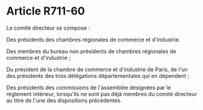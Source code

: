 # Article R711-60

Le comité directeur se compose :

Des présidents des chambres régionales de commerce et d'industrie.

Des membres du bureau non présidents de chambres régionales de commerce et d'industrie ;

Du président de la chambre de commerce et d'industrie de Paris, de l'un des présidents des trois délégations départementales qui en dépendent ;

Des présidents des commissions de l'assemblée désignées par le règlement intérieur, lorsqu'ils ne sont pas déjà membres du comité directeur au titre de l'une des dispositions précédentes.
